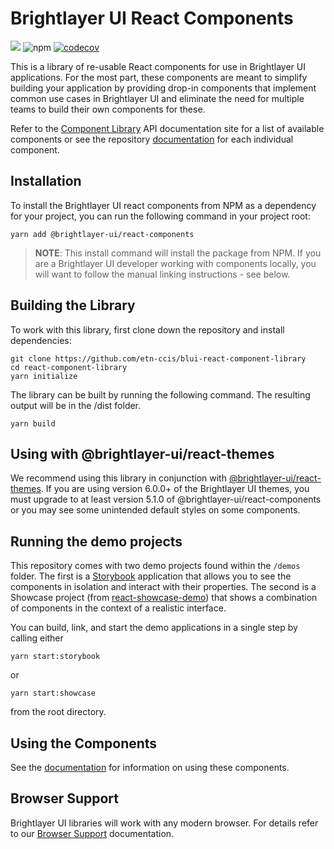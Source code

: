 # Brightlayer UI React Components

[![](https://img.shields.io/circleci/project/github/brightlayer-ui/react-component-library/master.svg?style=flat)](https://circleci.com/gh/brightlayer-ui/react-component-library/tree/master)
![npm](https://img.shields.io/npm/v/@brightlayer-ui/react-components?label=%40brightlayer-ui%2Freact-components) [![codecov](https://codecov.io/gh/brightlayer-ui/react-component-library/branch/master/graph/badge.svg?token=HQFW5YF7WP)](https://codecov.io/gh/brightlayer-ui/react-component-library)

This is a library of re-usable React components for use in Brightlayer UI applications. For the most part, these components are meant to simplify building your application by providing drop-in components that implement common use cases in Brightlayer UI and eliminate the need for multiple teams to build their own components for these.

Refer to the [Component Library](https://brightlayer-ui-components.github.io/react) API documentation site for a list of available components or see the repository [documentation](https://github.com/etn-ccis/blui-react-component-library/tree/master/docs) for each individual component.

## Installation

To install the Brightlayer UI react components from NPM as a dependency for your project, you can run the following command in your project root:

```shell
yarn add @brightlayer-ui/react-components
```

> **NOTE**: This install command will install the package from NPM. If you are a Brightlayer UI developer working with components locally, you will want to follow the manual linking instructions - see below.

## Building the Library

To work with this library, first clone down the repository and install dependencies:

```shell
git clone https://github.com/etn-ccis/blui-react-component-library
cd react-component-library
yarn initialize
```

The library can be built by running the following command. The resulting output will be in the /dist folder.

```shell
yarn build
```

## Using with @brightlayer-ui/react-themes

We recommend using this library in conjunction with [@brightlayer-ui/react-themes](https://www.npmjs.com/package/@brightlayer-ui/react-themes). If you are using version 6.0.0+ of the Brightlayer UI themes, you must upgrade to at least version 5.1.0 of @brightlayer-ui/react-components or you may see some unintended default styles on some components.

## Running the demo projects

This repository comes with two demo projects found within the `/demos` folder.
The first is a [Storybook](https://storybook.js.org/) application that allows you to see the components in isolation and interact with their properties. The second is a Showcase project (from [react-showcase-demo](https://github.com/etn-ccis/blui-react-native-showcase-demo)) that shows a combination of components in the context of a realistic interface.

You can build, link, and start the demo applications in a single step by calling either

```shell
yarn start:storybook
```

or

```shell
yarn start:showcase
```

from the root directory.

## Using the Components

See the [documentation](https://github.com/etn-ccis/blui-react-component-library/tree/master/docs) for information on using these components.

## Browser Support

Brightlayer UI libraries will work with any modern browser. For details refer to our [Browser Support](https://brightlayer-ui.github.io/development/frameworks-web/react#browser-support) documentation.
